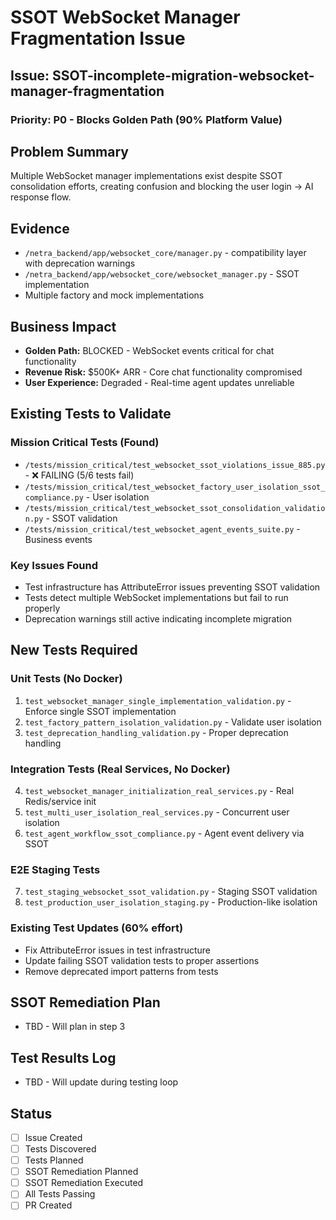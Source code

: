 # SSOT WebSocket Manager Fragmentation Issue

## Issue: SSOT-incomplete-migration-websocket-manager-fragmentation

### Priority: P0 - Blocks Golden Path (90% Platform Value)

## Problem Summary
Multiple WebSocket manager implementations exist despite SSOT consolidation efforts, creating confusion and blocking the user login → AI response flow.

## Evidence
- `/netra_backend/app/websocket_core/manager.py` - compatibility layer with deprecation warnings
- `/netra_backend/app/websocket_core/websocket_manager.py` - SSOT implementation  
- Multiple factory and mock implementations

## Business Impact
- **Golden Path:** BLOCKED - WebSocket events critical for chat functionality
- **Revenue Risk:** $500K+ ARR - Core chat functionality compromised
- **User Experience:** Degraded - Real-time agent updates unreliable

## Existing Tests to Validate
### Mission Critical Tests (Found)
- `/tests/mission_critical/test_websocket_ssot_violations_issue_885.py` - ❌ FAILING (5/6 tests fail)
- `/tests/mission_critical/test_websocket_factory_user_isolation_ssot_compliance.py` - User isolation
- `/tests/mission_critical/test_websocket_ssot_consolidation_validation.py` - SSOT validation
- `/tests/mission_critical/test_websocket_agent_events_suite.py` - Business events

### Key Issues Found
- Test infrastructure has AttributeError issues preventing SSOT validation  
- Tests detect multiple WebSocket implementations but fail to run properly
- Deprecation warnings still active indicating incomplete migration

## New Tests Required  
### Unit Tests (No Docker)
1. `test_websocket_manager_single_implementation_validation.py` - Enforce single SSOT implementation
2. `test_factory_pattern_isolation_validation.py` - Validate user isolation
3. `test_deprecation_handling_validation.py` - Proper deprecation handling

### Integration Tests (Real Services, No Docker)  
4. `test_websocket_manager_initialization_real_services.py` - Real Redis/service init
5. `test_multi_user_isolation_real_services.py` - Concurrent user isolation
6. `test_agent_workflow_ssot_compliance.py` - Agent event delivery via SSOT

### E2E Staging Tests
7. `test_staging_websocket_ssot_validation.py` - Staging SSOT validation
8. `test_production_user_isolation_staging.py` - Production-like isolation

### Existing Test Updates (60% effort)
- Fix AttributeError issues in test infrastructure
- Update failing SSOT validation tests to proper assertions
- Remove deprecated import patterns from tests

## SSOT Remediation Plan
- TBD - Will plan in step 3

## Test Results Log
- TBD - Will update during testing loop

## Status
- [ ] Issue Created
- [ ] Tests Discovered
- [ ] Tests Planned
- [ ] SSOT Remediation Planned
- [ ] SSOT Remediation Executed
- [ ] All Tests Passing
- [ ] PR Created